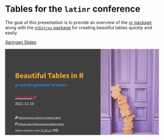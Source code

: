 
# Tables for the `latinr` conference

<!-- badges: start -->
<!-- badges: end -->

The goal of this presentation is to provide an overview of the [`gt` package]() along with the [`gtExtras` package]() for creating beautiful tables quickly and easily.

[Xaringan Slides](https://jthomasmock.github.io/tables-latinr)

![Title slide of 'Beautiful Tables in R, gt and the grammar of tables. A slide deck covering the basics of using gt and gtExtras. It also has a purple door with a stack of boxes stacked askew in front of it.](title-card.png)

